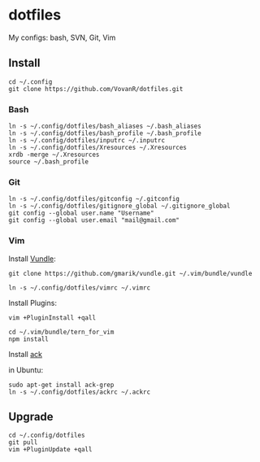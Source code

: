 # dotfiles

My configs: bash, SVN, Git, Vim

## Install

```
cd ~/.config
git clone https://github.com/VovanR/dotfiles.git
```

### Bash

```
ln -s ~/.config/dotfiles/bash_aliases ~/.bash_aliases
ln -s ~/.config/dotfiles/bash_profile ~/.bash_profile
ln -s ~/.config/dotfiles/inputrc ~/.inputrc
ln -s ~/.config/dotfiles/Xresources ~/.Xresources
xrdb -merge ~/.Xresources
source ~/.bash_profile
```

### Git

```
ln -s ~/.config/dotfiles/gitconfig ~/.gitconfig
ln -s ~/.config/dotfiles/gitignore_global ~/.gitignore_global
git config --global user.name "Username"
git config --global user.email "mail@gmail.com"
```

### Vim

Install [Vundle](https://github.com/gmarik/Vundle.vim):
```
git clone https://github.com/gmarik/vundle.git ~/.vim/bundle/vundle
```

```
ln -s ~/.config/dotfiles/vimrc ~/.vimrc
```

Install Plugins:
```
vim +PluginInstall +qall
```

```
cd ~/.vim/bundle/tern_for_vim
npm install
```

Install [ack](http://beyondgrep.com/install/)

in Ubuntu:
```
sudo apt-get install ack-grep
ln -s ~/.config/dotfiles/ackrc ~/.ackrc
```

## Upgrade

```
cd ~/.config/dotfiles
git pull
vim +PluginUpdate +qall
```
